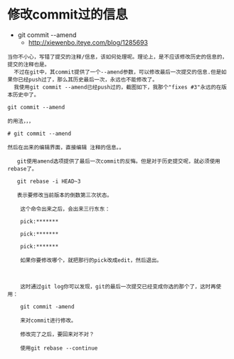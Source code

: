 # 修改commit过的信息
+   git commit --amend
    *   http://xiewenbo.iteye.com/blog/1285693

> 
    当你不小心，写错了提交的注释/信息，该如何处理呢。理论上，是不应该修改历史的信息的，提交的注释也是。 
      不过在git中，其commit提供了一个--amend参数，可以修改最后一次提交的信息.但是如果你已经push过了，那么其历史最后一次，永远也不能修改了。 
      我使用git commit --amend已经push过的，截图如下，我那个"fixes #3"永远的在版本历史中了。 
    
    git commit --amend 
    
    的用法，，， 
    
    # git commit --amend 
    
    然后在出来的编辑界面，直接编辑 注释的信息。。 

> 
       git使用amend选项提供了最后一次commit的反悔。但是对于历史提交呢，就必须使用rebase了。 

       git rebase -i HEAD~3 

       表示要修改当前版本的倒数第三次状态。 

        这个命令出来之后，会出来三行东东： 

        pick:******* 

        pick:******* 

        pick:******* 

        如果你要修改哪个，就把那行的pick改成edit，然后退出。 



        这时通过git log你可以发现，git的最后一次提交已经变成你选的那个了，这时再使用： 

        git commit -amend 

        来对commit进行修改。 

        修改完了之后，要回来对不对？ 

        使用git rebase --continue 